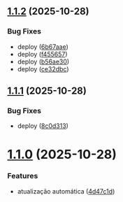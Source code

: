 ## [1.1.2](https://github.com/eduhaag/caeb-totem-senha/compare/v1.1.1...v1.1.2) (2025-10-28)


### Bug Fixes

* deploy ([6b67aae](https://github.com/eduhaag/caeb-totem-senha/commit/6b67aae030d15832f07e1e262fbf90515aefb60c))
* deploy ([f455657](https://github.com/eduhaag/caeb-totem-senha/commit/f455657a01f71c450b1de14f1135e4599d87ff08))
* deploy ([b56ae30](https://github.com/eduhaag/caeb-totem-senha/commit/b56ae300389d8ce60dda0e12e22f63374ca72f13))
* deploy ([ce32dbc](https://github.com/eduhaag/caeb-totem-senha/commit/ce32dbc431ccbac40e51840ae0fd007e5daed5b3))

## [1.1.1](https://github.com/eduhaag/caeb-totem-senha/compare/v1.1.0...v1.1.1) (2025-10-28)


### Bug Fixes

* deploy ([8c0d313](https://github.com/eduhaag/caeb-totem-senha/commit/8c0d313e11f22a0810ade227ac83106d6c864ee7))

# [1.1.0](https://github.com/eduhaag/caeb-totem-senha/compare/v1.0.2...v1.1.0) (2025-10-28)


### Features

* atualização automática ([4d47c1d](https://github.com/eduhaag/caeb-totem-senha/commit/4d47c1d7209d3275474a7ae69a4306dabd070a4e))
